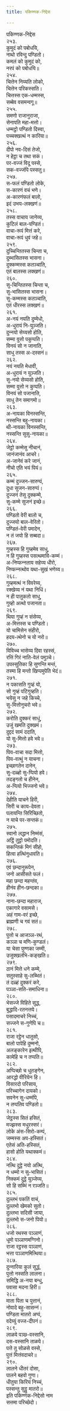 ```yaml
---
title: पकिण्णक-निद्देस

---
```

पकिण्णक-निद्देस  
२५३.  
कुमुदं को पबोधयि,  
नाथो रविन्दु पण्डितो।  
कमलं को कुमुदं को,  
नरपं को पबोधयि॥  
२५४.  
चित्तेन निय्यति लोको,  
चित्तेन परिकस्सति।  
चित्तस्स एक-धम्मस्स,  
सब्बेव वसमन्वगू॥  
२५५.  
समणो राजानुराजा,  
सेनापति महा-मत्तो।  
धम्मट्ठो पण्डितो दिस्वा,  
पच्‍चक्खत्थं न कारिया॥  
२५६.  
दीपो नव-दिसं तेजो,  
न हेट्ठा च तथा सकं।  
पर-वज्‍जं विदू पस्से,  
सक-वज्‍जंपि पस्सतु॥  
२५७.  
स-फलं पण्डितो लोके,  
स-कारणं वचं भणे।  
अ-कारणंफलं बालो,  
इदं उभय-लक्खणं॥  
२५८.  
तस्स वाचाय जानेय्य,  
कुटिलं बाल-पण्डितं।  
वाचा-रूपं मित्तं करे,  
वाचा-रूपं धुवं जहे॥  
२५९.  
दुच्‍चिन्तितस्स चिन्ता च,  
दुब्भासितस्स भासना।  
दुक्‍कम्मस्स कतञ्‍चाति,  
एतं बालस्स लक्खणं॥  
२६०.  
सु-चिन्तितस्स चिन्ता च,  
सु-भासितस्स भासना।  
सु-कम्मस्स कतञ्‍चाति,  
एतं धीरस्स लक्खणं॥  
२६१.  
अ-नयं नयति दुम्मेधो,  
अ-धुरायं नि-युञ्‍जति।  
दुन्‍नयो सेय्यसो होति,  
सम्मा वुत्तो पकुप्पति।  
विनयं सो न जानाति,  
साधु तस्स अ-दस्सनं॥  
२६२.  
नयं नयति मेधावी,  
अ-धुरायं न युञ्‍जति।  
सु-नयो सेय्यसो होति,  
सम्मा वुत्तो न कुप्पति।  
विनयं सो पजानाति,  
साधु तेन समागमो॥  
२६३.  
अ-नायका विनस्सन्ति,  
नस्सन्ति बहु-नायका।  
थी-नायका विनस्सन्ति,  
नस्सन्ति सुसु-नायका॥  
२६४.  
जेट्ठो कम्मेसु नीचानं,  
जानंजानंव आचरे।  
अ-जानेवं करे जानं,  
नीचो एति भयं पियं॥  
२६५.  
कम्मं दुज्‍जन-सारुप्पं,  
दुधा सुजन-सारुप्पं।  
दुज्‍जनं तेसु दुक्‍कम्मे,  
सु-कम्मे सुजनं इच्छे॥  
२६६.  
पण्डितो वेरी बालो च,  
दुज्‍जयो बाल-वेरितो।  
पण्डितं-वेरी पमादेन,  
न तं जयो हि सब्बदा॥  
२६७.  
गुय्हस्स हि गुय्हमेव साधु,  
न हि गुय्हस्स पसत्थमावि-कम्मं।  
अ-निप्फन्‍नताय सहेय्य धीरो,  
निप्फन्‍नत्थोव यथा-सुखं भणेय्य॥  
२६८.  
गुय्हमत्थं न विवरेय्य,  
रक्खेय्य नं यथा निधिं।  
न ही पातुकतो साधु,  
गुय्हो अत्थो पजानता॥  
२६९.  
थिया गुय्हं न संसेय्य,  
अ-मित्तस्स च पण्डितो।  
यो चामिसेन संहीरो,  
हदय-त्थेनो च यो नरो॥  
२७०.  
विविच्‍च भासेय्य दिवा रहस्सं,  
रत्तिं गिरं नाति-वेलं पमुञ्‍चे।  
उपस्सुतिका हि सुणन्ति मन्तं,  
तस्मा हि मन्तो खिप्पमुपेति भेदं॥  
२७१.  
न पकासति गुय्हं यो,  
सो गुय्हं पटिगुय्हति।  
भयेसु न जहे किच्‍चे,  
सु-मित्तोनुचरो भवे॥  
२७२.  
करोति दुक्‍करं साधुं,  
उजुं खमति दुक्खमं।  
दुद्ददं सामं ददाति,  
यो सु-मित्तो हवे भवे॥  
२७३.  
पिय-वाचा सदा मित्तो,  
पिय-वत्थुं न याचना।  
इच्छागतेन दानेन,  
सु-दळ्हो सु-प्पियो हवे।  
तदङ्गतो च हीनेन,  
अ-प्पियो भिज्‍जनो भवे॥  
२७४.  
देहीति याचने हिरी,  
सिरी च काय-देवता।  
पलायन्ति सिरिच्छितो,  
न याचे पर-सन्तकं॥  
२७५.  
स्वानो लद्धान निम्मंसं,  
अट्ठिं तुट्ठो पमोदति।  
सकन्तिकं मिगं सीहो,  
हित्वा हत्थिंनुधावति॥  
२७६.  
एवं छन्दानुरूपेन,  
जनो आसीसते फलं।  
महा छन्दा महन्तंव,  
हीनंव हीन-छन्दका॥  
२७७.  
नाना-छन्दा महाराज,  
एकागारे वसामसे।  
अहं गाम-वरं इच्छे,  
ब्राह्मणी च गवं सतं॥  
२७८.  
पुत्तो च आजञ्‍ञ-रथं,  
कञ्‍ञा च मणि-कुण्डलं।  
या चेसा पुण्णका जम्मी,  
उजुक्खलंभि-कङ्खति॥  
२७९.  
ठानं मित्ते धने कम्मे,  
सतुस्साहे सु-लब्भितं।  
तं दळ्हं दुक्‍करं करे,  
पञ्‍ञा-सति-समाधिना॥  
२८०.  
भेसज्‍जे विहिते सुद्ध,  
बुद्धादि-रतनत्तये।  
पसादमाचरे निच्‍चं,  
सज्‍जने स-गुणेपि च॥  
२८१.  
राजा रट्ठेन धातुसो,  
बालो पापेहि दुम्मनो,  
अलङ्कारेन इत्थीपि,  
कामेहि च न तप्पति॥  
२८२.  
अप्पिच्छो च धुतङ्गेन,  
आरद्धो वीरियेन हि।  
विसारदो परिसाय,  
परिच्‍चागेन दायको।  
सवनेन सु-धम्मंपि,  
न तप्पतिव पण्डितो॥  
२८३.  
जेट्ठस्स सितं हसितं,  
मज्झस्स मधुरस्सरं।  
लोके अंस-सिरो-कम्पं,  
जम्मस्स अप-हस्सितं।  
एतेसं अति-हस्सितं,  
हासो होति यथाक्‍कमं॥  
२८४.  
नत्थि दुट्ठे नयो अत्थि,  
न धम्मो न सु-भासितं।  
निक्‍कमं दुट्ठे युञ्‍जेय्य,  
सो हि सब्भिं न रञ्‍जति॥  
२८५.  
दुल्‍लभं पकतिं वाचं,  
दुल्‍लभो खेमको सुतो।  
दुल्‍लभा सदिसी जाया,  
दुल्‍लभो स-जनो पियो॥  
२८६.  
धजो रथस्स पञ्‍ञाणं,  
धूमो पञ्‍ञाणमग्गिनो।  
राजा रट्ठस्स पञ्‍ञाणं,  
भत्ता पञ्‍ञाणमित्थिया॥  
२८७.  
दुन्‍नारिया कुलं सुद्धं,  
पुत्तो नस्सति लालना।  
समिद्धि अ-नया बन्धु,  
पवासा मदना हिरी॥  
२८८.  
माता पिता च पुत्तानं,  
नोवादे बहु-सासन्‍नं।  
पण्डिता मातरो अप्पं,  
वदेय्युं वज्‍ज-दीपनं॥  
२८९.  
लाळये पञ्छ-वस्सानि,  
दस-वस्सानि ताळये।  
पत्ते तु सोळसे वस्से,  
पुत्तं मित्तंवदाचरे॥  
२९०.  
लालने धीतरं दोसा,  
पालने बहवो गुणा।  
धीतुया किरियं निच्‍चं,  
पस्सन्तु सुट्ठु मातरो॥  
इति पकिण्णक-निद्देसो नाम  
सत्तमा परिच्छेदो।  